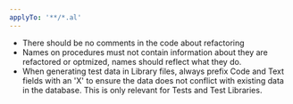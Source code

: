 ```yaml
---
applyTo: '**/*.al'
---
```

- There should be no comments in the code about refactoring
- Names on procedures must not contain information about they are refactored or optmized, names should reflect what they do.
- When generating test data in Library files, always prefix Code and Text fields with an 'X' to ensure the data does not conflict with existing data in the database. This is only relevant for Tests and Test Libraries.
